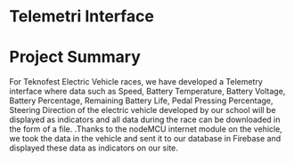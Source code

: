 # Telemetri Interface

# Project Summary
For Teknofest Electric Vehicle races, we have developed a Telemetry interface where data such as Speed, Battery Temperature, Battery Voltage, Battery Percentage, Remaining Battery Life, Pedal Pressing Percentage, Steering Direction of the electric vehicle developed by our school will be displayed as indicators and all data during the race can be downloaded in the form of a file. .Thanks to the nodeMCU internet module on the vehicle, we took the data in the vehicle and sent it to our database in Firebase and displayed these data as indicators on our site.
